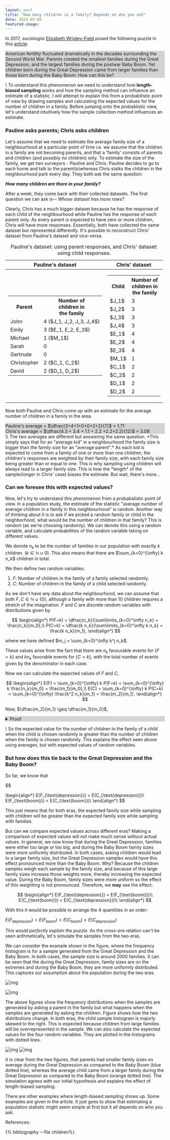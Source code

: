 ```yaml
---
layout: post
title: "How many children in a family? Depends on who you ask"
date: 2024-05-08
featured-image:
---
```


In 2017, sociologist [Elizabeth Wrigley-Field](https://cla.umn.edu/about/directory/profile/ewf) posed the following puzzle in this [article](https://www.edge.org/response-detail/27022):

<div style="background-color: lightgrey" id="text_block">
American fertility fluctuated dramatically in the decades surrounding the Second World War. Parents created the smallest families during the Great Depression, and the largest families during the postwar Baby Boom. Yet children born during the Great Depression came from larger families than those born during the Baby Boom. How can this be?
</div>

\\
To understand this phenomenon we need to understand how **length-biased sampling** works and how the sampling method can influence an estimate of a statistic. I will attempt to explain this from a probabilistic point of view by drawing samples and calculating the expected values for the number of children in a family. Before jumping onto the probablistic view, let's understand intuitively how the sample collection method influences an estimate.

### Pauline asks parents; Chris asks children

Let's assume that we need to estimate the average family size of a neighbourhood at a particular point of time i.e. we assume that the children in a family are not becoming parents, and that a 'family' consists of parents and children (and possibly no children) only. To estimate the size of the family, we get two surveyors - Pauline and Chris. Pauline decides to go to each home and talk to the parent(s)whereas Chris stalks the children in the neighbourhood park every day. They both ask the same question:

**_How many children are there in your family?_**

After a week, they come back with their collected datasets. The first question we can ask is-- _Whose dataset has more rows?_

Clearly, Chris has a much bigger dataset because he has the response of each child of the neighbourhood while Pauline has the response of each parent only. As every parent is expected to have zero or more children, Chris will have more responses. Essentially, both have collected the same dataset but represented differently. It's possible to reconstruct Chris' dataset from Pauline's dataset and vice-versa.

<table>
<caption>Pauline's dataset: using parent responses, and
Chris' dataset: using child responses.</caption>
<thead>
<tr><th >Pauline's dataset</th><th>Chris' dataset</th></tr>
</thead>
<tbody>
<tr><td>
<table >
<tr><th >Parent</th><th> Number of <br>children in<br> the family</th></tr>

<tr><td>John</td><td>4 ($J_1, J_2, J_3, J_4$) </td></tr>
<tr><td>Emily</td><td>3 ($E_1, E_2, E_3$)</td></tr>
<tr><td>Michael</td><td> 1 ($M_1$)</td></tr>
<tr><td>Sarah</td><td> 0</td></tr>
<tr><td>Gertrude</td><td>0</td></tr>
<tr><td>Christopher</td><td>2 ($C_1, C_2$)</td></tr>
<tr><td>David</td><td>2 ($D_1, D_2$) </td></tr>
</table>
</td>
<td>
<table>
<tr><th >Child </th><th> Number of <br>children in<br> the family</th></tr>
<tr><td>$J_1$</td><td>3</td></tr>
<tr><td>$J_2$</td><td>3</td></tr>
<tr><td>$J_3$</td><td>3</td></tr>
<tr><td>$J_4$</td><td>3</td></tr>
<tr><td>$E_1$</td><td>4</td></tr>
<tr><td> $E_2$</td><td>4</td></tr>
<tr><td> $E_3$</td><td>4</td></tr>
<tr><td> $M_1$</td><td>1</td></tr>
<tr><td> $C_1$</td><td>2</td></tr>
<tr><td> $C_2$</td><td>2</td></tr>
<tr><td> $D_1$</td><td>2</td></tr>
<tr><td> $D_2$</td><td>2</td></tr>
</table>
</td></tr>
</tbody>
</table>

Now both Pauline and Chris come up with an estimate for the average number of children in a family in the area.

<div style="background-color: lightgrey" id="text_block">
Pauline's average = $\dfrac{3+4+1+0+0+2+2}{7}$ = 1.71
<br>
Chris's average = $\dfrac{4.3 + 3.4 + 1.1 + 2.2 +2.2+2.2}{12}$ = 3.08
</div>
\\
The two averages are different but answering the same question. *This simply says that for an "average kid" in a neighbourhood the family size is bigger than the family size for an "average parent".* As each kid is expected to come from a family of one or more than one children, the children's responses are weighted by their family size, with each family size being greater than or equal to one. This is why sampling using children will always lead to a larger family size. This is how the *length* of the sample(longer in Chris' case) biases the estimate. But wait, there's more...

### Can we foresee this with expected values?

Now, let's try to understand this phenomenon from a probabalistic point of view. In a population study, the estimate of the statistic "average number of average children in a family in this neighbourhood" is random. Another way of thinking about it is to ask if we picked a random family or child in the neighborhood, what would be the number of children in that family? This is _random_ (as we're choosing randomly). We can denote this using a random variable, and calculate probabilities of the random variable taking on different values.

We denote $n_k$ to be the number of families in our population with exactly $k$ children. ($k \in \mathbb{N}\cup{0}$). This also means that there are $\sum_{k=0}^{\infty} k n_k$ children in total.

We then define two random variables:

1. $F$: Number of children in the family of a family selected randomly.
2. $C$: Number of children in the family of a child selected randomly.

As we don't have any data about the neighbourhood, we can assume that both $F, C \in \mathbb{N}\cup \{0\}$, although a family with more than 10 children requires a stretch of the imagination. $F$ and $C$ are discrete random variables with distributions given by

$$
\begin{align*}
    P(F=k) = \dfrac{n_k}{\sum\limits_{k=0}^\infty n_k} = \frac{n_k}{m_0},\\
    P(C=k) = \dfrac{k n_k}{\sum\limits_{k=0}^\infty k n_k} = \frac{k n_k}{m_1},
\end{align*}
$$

where we have defined $m_j = \sum_{k=0}^\infty k^j n_k$.

These values arise from the fact that there are $n_k$ favourable events for $\{F=k\}$ and $kn_k$ favorable events for $\{C=k\}$, with the total number of events given by the denominator in each case.

Now we can calculate the expected values of $F$ and $C$,

$$
\begin{align*}
    E(F) = \sum_{k=0}^{\infty} k P(F=k) = \sum_{k=0}^{\infty} k \frac{n_k}{m_0} = \frac{m_1}{m_0},\\
    E(C) = \sum_{k=0}^{\infty} k P(C=k) = \sum_{k=0}^{\infty} \frac{k^2 n_k}{m_1} = \frac{m_2}{m_1}.
\end{align*}
$$

Now, $\dfrac{m_2}{m_1} \geq \dfrac{m_1}{m_0}$,

<div style="background-color: lightgrey" id="text_block">

<details close>
  <summary>Proof</summary>
We will prove this by induction.
It's clearly true for $q=1$, let's assume it's true for $q$, i.e.

$$
\begin{align}
&\frac{m_2^q}{m_1^q} - \frac{m_1^q}{m_0^q} = \frac {\sum\limits_{k=0}^q k^2 n_k}{\sum\limits_{k=0}^q k n_k} \geq \frac{\sum\limits_{k=0}^q k n_k}{\sum\limits_{k=0}^q n_k}\\
\implies & m_2^q m_0^q  - (m_1^q)^2  \geq 0.
\end{align}
$$

Now for $q+1$, and using the above expression,

$$
\begin{align*}
&\frac{m_2^{q+1}}{m_1^{q+1}} - \frac{m_1^{q+1}}{m_0^{q+1}}  = \frac{m_2^q + (q+1)^2n_{q+1}}{m_1^q + (q+1)n_{q+1}} - \frac{m_1^q + (q+1)n_{q+1}}{m_0^q + n_{q+1}}\\
& = \frac{m_2^q m_0^q + (q+1)^2 n_{q+1}m_0^q + m_2^q n_{q+1} + (q+1)^2 n_{q+1}^2 - (m_1^q)^2  - (q+1)^2 n_{q+1}^2 - 2m_1^q (q+1)n_{q+1}}{m_1^{q+1} m_0^{q+1}}\\
& \geq \frac{(q+1)^2 n_{q+1}m_0^q  + m_2^q n_{q+1} - 2m_1^q (q+1)n_{q+1}}{m_1^{q+1} m_0^{q+1}}\\
& = \frac{n_{q+1} [m^2_q + (q+1)^2 m_0^q - 2m_1^q(q+1)]}{m_1^{q+1} m_0^{q+1}}.
\end{align*}
$$

In the numerator of the above expression, coefficient of $n_k$ for $k=0...q$, is given by

$$
k^2 + (q+1) [(q+1) - 2k],
$$

which is positive for all $k = 0...q$ and $q \geq 2 $. Therefore, we get,

$$
\begin{align*}
\frac{m_2^{q+1}}{m_1^{q+1}} - \frac{m_1^{q+1}}{m_0^{q+1}} \geq 0.
\end{align*}
$$

</details>
</div>

\\
So the expected value for the number of children in the family of a child when the child is chosen randomly is greater than the number of children when the family is chosen randomly. This explains the effect seen above using averages, but with expected values of random variables.

### But how does this tie back to the Great Depression and the Baby Boom?

So far, we know that

$$

\begin{align*}
E(F_{\text{depression}}) < E(C_{\text{depression}})\\
E(F_{\text{boom}}) < E(C_{\text{boom}})\\
\end{align*}
$$

This just means that for both eras, the expected family size while sampling with children will be greater than the expected family size while sampling with families.

But can we compare expected values across different eras? Making a comparison of expected values will not make much sense without actual values. In general, we now know that during the Great Depression, families were either too large or too big, and during the Baby Boom family sizes were more uniformly distributed.
In both cases, asking children would lead to a larger family size, but the Great Depression samples would have this effect pronounced more than the Baby Boom. Why? Because the children samples weigh each sample by the family size, and because of this large family sizes increase those weights more, thereby increasing the expected value. During the Baby Boom, family sizes were more uniform so the effect of this weighting is not pronounced.
Therefore, we **may** see the effect:

$$
\begin{align*}
E(F_{\text{depression}}) < E(F_{\text{boom}})\\
E(C_{\text{boom}}) < E(C_{\text{depression}})\\
\end{align*}
$$

With this it would be possible to arrange the 4 quantities in an order:

$E(F_{\text{depression}}) < E(F_{\text{boom}}) < E(C_{\text{boom}}) < E(C_{\text{depression}})$

_This would perfectly explain the puzzle._ As the _cross-era_ relation can't be seen arithmetically, let's simulate the samples from the two eras.

We can consider the example shown in the figure, where the frequency histogram is for a sample generated from the Great Depression and the Baby Boom. In both cases, the sample size is around 2000 families. It can be seen that the during the Great Depression, family sizes are on the extremes and during the Baby Boom, they are more uniformly distributed. This captures our assumption about the population during the two eras.

![img](/img/dep_samp.png)

![img](/img/boom_samp.png)

The above figures show the frequency distributions when the samples are generated by asking a parent in the family but what happens when the samples are generated by asking the children. Figure shows how the two distributions change. In both eras, the child sample histogram is majorly skewed to the right. This is expected because children from large families will be overrepresented in the sample. We can also calculate the expected values for the four random variables. They are plotted in the histograms with dotted lines.

![img](/img/gd_fam_child_sampling.png)
![img](/img/boom_fam_child_sampling.png)

It is clear from the two figures, that parents had smaller family sizes on average during the Great Depression as compared to the Baby Boom (blue dotted line), whereas the average child came from a larger family during the Great Depression as compared to the Baby Boom (orange dotted line). The simulation agrees with our initial hypothesis and explains the effect of length-biased sampling.

There are other examples where length-biased sampling shows up. Some examples are given in the article. It just goes to show that estimating a population statistic might seem simple at first but it all depends on who you ask.

References:

{% bibliography --file children%}
